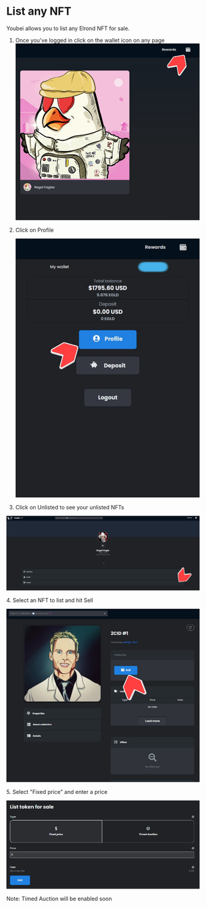# List any NFT

Youbei allows you to list any Elrond NFT for sale.&#x20;

1. Once you've logged in click on the wallet icon on any page ![](<../.gitbook/assets/5Screenshot 2022-03-27 204431.jpg>)
2.  Click on Profile

    ![](<../.gitbook/assets/6Screenshot 2022-03-27 204838.jpg>)
3. Click on Unlisted to see your unlisted NFTs

![](<../.gitbook/assets/9Screenshot 2022-03-27 210230.jpg>)

4\. Select an NFT to list and hit Sell

![](<../.gitbook/assets/10Screenshot 2022-03-27 210444.jpg>)

5\. Select "Fixed price" and enter a price

![](<../.gitbook/assets/image (4).png>)

Note: Timed Auction will be enabled soon

